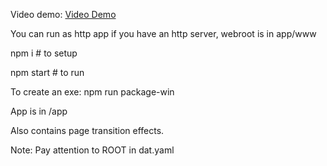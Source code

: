 
Video demo: [Video Demo](http://youtu.be/VelUBKcwbQY)

You can run as http app if you have an http server, webroot is in app/www

npm i # to setup

npm start # to run

To create an exe:
npm run package-win

App is in /app

Also contains page transition effects.

Note: Pay attention to ROOT in dat.yaml